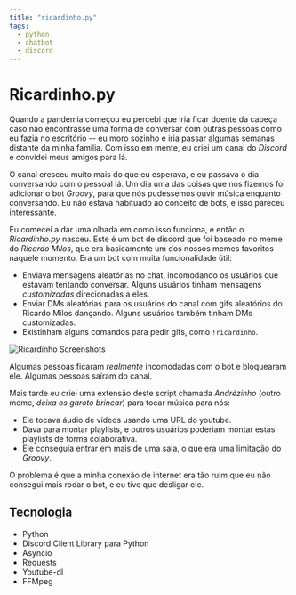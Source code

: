 ```yaml
---
title: "ricardinho.py"
tags:
  - python
  - chatbot
  - discord
---
```


# Ricardinho.py  
  
Quando a pandemia começou eu percebi que iria ficar doente da cabeça caso não encontrasse uma forma de conversar com outras pessoas como eu fazia no escritório -- eu moro sozinho e iria passar algumas semanas distante da minha família. Com isso em mente, eu criei um canal do _Discord_ e convidei meus amigos para lá.  
  
O canal cresceu muito mais do que eu esperava, e eu passava o dia conversando com o pessoal lá. Um dia uma das coisas que nós fizemos foi adicionar o bot _Groovy_, para que nós pudessemos ouvir música enquanto conversando. Eu não estava habituado ao conceito de bots, e isso pareceu interessante.  
  
Eu comecei a dar uma olhada em como isso funciona, e então o _Ricardinho.py_ nasceu. Este é um bot de discord que foi baseado no meme do _Ricardo Milos_, que era basicamente um dos nossos memes favoritos naquele momento. Era um bot com muita funcionalidade útil:  
  
- Enviava mensagens aleatórias no chat, incomodando os usuários que estavam tentando conversar. Alguns usuários tinham mensagens _customizadas_ direcionadas a eles.  
- Enviar DMs aleatórias para os usuários do canal com gifs aleatórios do Ricardo Milos dançando. Alguns usuários também tinham DMs customizadas.  
- Existinham alguns comandos para pedir gifs, como `!ricardinho`.  
  
![Ricardinho Screenshots](https://storage.googleapis.com/danodicdev-public/public/other/images/ricardinho.png)  
  
Algumas pessoas ficaram _realmente_ incomodadas com o bot e bloquearam ele. Algumas pessoas saíram do canal.  
  
Mais tarde eu criei uma extensão deste script chamada _Andrézinho_ (outro meme, _deixa os garoto brincar_) para tocar música para nós:  
  
- Ele tocava áudio de vídeos usando uma URL do youtube.  
- Dava para montar playlists, e outros usuários poderiam montar estas playlists de forma colaborativa.  
- Ele conseguia entrar em mais de uma sala, o que era uma limitação do _Groovy_.  
  
O problema é que a minha conexão de internet era tão ruim que eu não consegui mais rodar o bot, e eu tive que desligar ele.  
  
## Tecnologia  
  
- Python  
- Discord Client Library para Python  
- Asyncio  
- Requests  
- Youtube-dl  
- FFMpeg